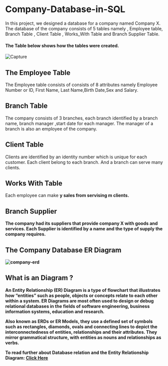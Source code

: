 # Company-Database-in-SQL
In this project, we designed a database for a company named Company X. The database of the company consists of 5 tables namely , Employee table, Branch Table , Client Table , Works_With Table and Branch Supplier Table.


#### The Table below shows how the tables were created.
![Capture](https://user-images.githubusercontent.com/67390835/194886930-562483dd-5e7d-486b-9958-75803e71fe19.PNG)

## The Employee Table
The Employee table consists of consists of 8 attributes namely Employee Number or ID, First Name, Last Name,Birth Date,Sex and Salary.

## Branch Table 
The company consists of 3 branches, each branch identified by a branch name, branch manager ,start date for each manager. The manager of a branch is also an employee of the company.

## Client Table
Clients are identified by an identity number which is unique for each customer. Each client belong to each branch. And a branch can serve many clients.

## Works With Table
Each employee can make <b>y</y> sales from servising <b>m</b> clients.

## Branch Supplier
The company had its suppliers that provide company X with goods and services. Each Supplier is identified by a name and the type of supply the company requires.

## The Company Database ER Diagram

![company-erd](https://user-images.githubusercontent.com/67390835/194890063-7e513cae-cb92-42c6-89f7-23104ae27531.png)

## What is an Diagram ?
<p>
An Entity Relationship (ER) Diagram is a type of flowchart that illustrates how “entities” such as people, objects or concepts relate to each other within a system.
ER Diagrams are most often used to design or debug relational databases in the fields of software engineering, business information systems, education and research.
</p>
<p>
Also known as ERDs or ER Models, they use a defined set of symbols such as rectangles, diamonds, ovals and connecting lines to depict the interconnectedness of entities, relationships and their attributes. They mirror grammatical structure, with entities as nouns and relationships as verbs.</p>

To read further about Database relation and the Entity Relationship Diagram:
<a href="https://www.lucidchart.com/pages/er-diagrams">Click Here</a>



